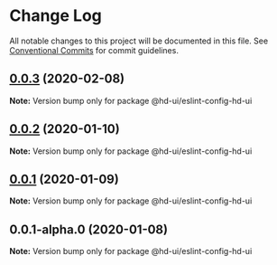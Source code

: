 # Change Log

All notable changes to this project will be documented in this file.
See [Conventional Commits](https://conventionalcommits.org) for commit guidelines.

## [0.0.3](https://github.com/hd-ui/hd-ui/compare/@hd-ui/eslint-config-hd-ui@0.0.2...@hd-ui/eslint-config-hd-ui@0.0.3) (2020-02-08)

**Note:** Version bump only for package @hd-ui/eslint-config-hd-ui





## [0.0.2](https://github.com/hd-ui/hd-ui/compare/@hd-ui/eslint-config-hd-ui@0.0.1...@hd-ui/eslint-config-hd-ui@0.0.2) (2020-01-10)

**Note:** Version bump only for package @hd-ui/eslint-config-hd-ui






## [0.0.1](https://github.com/hd-ui/hd-ui/compare/@hd-ui/eslint-config-hd-ui@0.0.1-alpha.0...@hd-ui/eslint-config-hd-ui@0.0.1) (2020-01-09)

**Note:** Version bump only for package @hd-ui/eslint-config-hd-ui





## 0.0.1-alpha.0 (2020-01-08)

**Note:** Version bump only for package @hd-ui/eslint-config-hd-ui
